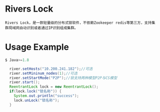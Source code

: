 # Rivers Lock
	Rivers Lock，是一款轻量级的分布式锁软件，不依赖Zookeeper redis等第三方，支持集群局域网自动识别或者通过IP识别组成集群。
# Usage Example
```Java 
$ Java>=1.8
```
```Java
  river.setHosts("10.200.241.182");//可选
  river.setMininum_nodes(1);//可选
  river.setStartMode("P2P");//锁支持两种模型P2P与CS模型
  river.start(); 
  ReentrantLock lock = new ReentrantLock();
  if(lock.lock("锁名称")) {
    System.out.println("success");
    lock.unLock("锁名称");
  }
```
